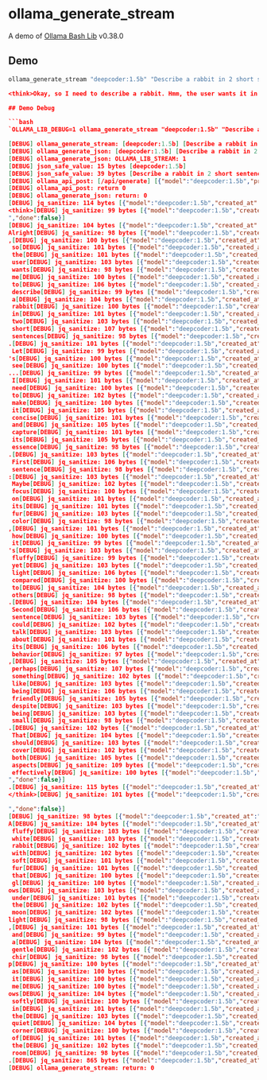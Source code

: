 # ollama_generate_stream
A demo of [Ollama Bash Lib](https://github.com/attogram/ollama-bash-lib) v0.38.0

## Demo

```bash
ollama_generate_stream "deepcoder:1.5b" "Describe a rabbit in 2 short sentences"
```
```json
<think>Okay, so I need to describe a rabbit. Hmm, the user wants it in two short sentences. Let me think about how to approach this.First, maybe start by thinking about what makes a rabbit different from other animals. Rabbits are known for their agility and speed. That's probably a good point to include. Also, they often climb trees because of that speed. So perhaps mention their agility and climbing abilities.Next, I should think about the characteristics that make them unique. Rabbits have four legs, which is common in mammals. They're typically brown with white patches, so maybe describe that as part of their appearance. Also, they can jump really high, which is another key feature.Now, thinking about how to structure these sentences. The first sentence should set the scene, maybe talking about their shape or movement. The second sentence could delve into their specific traits like color and jumping ability.Putting it together: "A swift and agile rabbit with four legs and a white spot on its back, known for its climbing abilities." That covers the speed and appearance part.Then for the next sentence: "Its bright brown coloration contrasts with its sharp eyes, making it an excellent companion." This adds more details about their appearance and personality.Wait, is that two sentences? Yes. So maybe combine some parts. Alternatively, think if there's a better way to phrase it. Maybe first mention the shape and movement, then specifics about color and eyes.Let me try again: "A swift rabbit with four legs and a white spot on its back, known for its agility and climbing skills." First sentence covers speed and appearance.Second sentence: "With bright brown fur and sharp eyes, this friendly companion is perfect for any situation." That also includes the coloration and personality aspect.I think that works. It's concise and covers both movement and characteristics of a rabbit.</think>A swift rabbit with four legs and a white spot on its back, known for its agility and climbing skills. With bright brown fur and sharp eyes, this friendly companion is perfect for any situation.```

## Demo Debug

```bash
`OLLAMA_LIB_DEBUG=1 ollama_generate_stream "deepcoder:1.5b" "Describe a rabbit in 2 short sentences"`
```
```json
[DEBUG] ollama_generate_stream: [deepcoder:1.5b] [Describe a rabbit in 2 short sentences]
[DEBUG] ollama_generate_json: [deepcoder:1.5b] [Describe a rabbit in 2 short sentences]
[DEBUG] ollama_generate_json: OLLAMA_LIB_STREAM: 1
[DEBUG] json_safe_value: 15 bytes [deepcoder:1.5b]
[DEBUG] json_safe_value: 39 bytes [Describe a rabbit in 2 short sentences]
[DEBUG] ollama_api_post: [/api/generate] [{"model":"deepcoder:1.5b","prompt":"Describe a rabbit in 2 short sentences"}]
[DEBUG] ollama_api_post: return 0
[DEBUG] ollama_generate_json: return: 0
[DEBUG] jq_sanitize: 114 bytes [{"model":"deepcoder:1.5b","created_at":"2025-07-29T17:57:13.797268Z","response":"\u003cthink\u003e","done":false}]
<think>[DEBUG] jq_sanitize: 99 bytes [{"model":"deepcoder:1.5b","created_at":"2025-07-29T17:57:13.813778Z","response":"
","done":false}]
[DEBUG] jq_sanitize: 104 bytes [{"model":"deepcoder:1.5b","created_at":"2025-07-29T17:57:13.830242Z","response":"Alright","done":false}]
Alright[DEBUG] jq_sanitize: 98 bytes [{"model":"deepcoder:1.5b","created_at":"2025-07-29T17:57:13.847143Z","response":",","done":false}]
,[DEBUG] jq_sanitize: 100 bytes [{"model":"deepcoder:1.5b","created_at":"2025-07-29T17:57:13.864841Z","response":" so","done":false}]
 so[DEBUG] jq_sanitize: 101 bytes [{"model":"deepcoder:1.5b","created_at":"2025-07-29T17:57:13.883466Z","response":" the","done":false}]
 the[DEBUG] jq_sanitize: 101 bytes [{"model":"deepcoder:1.5b","created_at":"2025-07-29T17:57:13.90307Z","response":" user","done":false}]
 user[DEBUG] jq_sanitize: 103 bytes [{"model":"deepcoder:1.5b","created_at":"2025-07-29T17:57:13.923631Z","response":" wants","done":false}]
 wants[DEBUG] jq_sanitize: 98 bytes [{"model":"deepcoder:1.5b","created_at":"2025-07-29T17:57:13.9429Z","response":" me","done":false}]
 me[DEBUG] jq_sanitize: 100 bytes [{"model":"deepcoder:1.5b","created_at":"2025-07-29T17:57:13.960472Z","response":" to","done":false}]
 to[DEBUG] jq_sanitize: 106 bytes [{"model":"deepcoder:1.5b","created_at":"2025-07-29T17:57:13.977313Z","response":" describe","done":false}]
 describe[DEBUG] jq_sanitize: 99 bytes [{"model":"deepcoder:1.5b","created_at":"2025-07-29T17:57:13.993622Z","response":" a","done":false}]
 a[DEBUG] jq_sanitize: 104 bytes [{"model":"deepcoder:1.5b","created_at":"2025-07-29T17:57:14.009734Z","response":" rabbit","done":false}]
 rabbit[DEBUG] jq_sanitize: 100 bytes [{"model":"deepcoder:1.5b","created_at":"2025-07-29T17:57:14.025846Z","response":" in","done":false}]
 in[DEBUG] jq_sanitize: 101 bytes [{"model":"deepcoder:1.5b","created_at":"2025-07-29T17:57:14.041736Z","response":" two","done":false}]
 two[DEBUG] jq_sanitize: 103 bytes [{"model":"deepcoder:1.5b","created_at":"2025-07-29T17:57:14.057657Z","response":" short","done":false}]
 short[DEBUG] jq_sanitize: 107 bytes [{"model":"deepcoder:1.5b","created_at":"2025-07-29T17:57:14.073576Z","response":" sentences","done":false}]
 sentences[DEBUG] jq_sanitize: 98 bytes [{"model":"deepcoder:1.5b","created_at":"2025-07-29T17:57:14.089459Z","response":".","done":false}]
.[DEBUG] jq_sanitize: 101 bytes [{"model":"deepcoder:1.5b","created_at":"2025-07-29T17:57:14.105315Z","response":" Let","done":false}]
 Let[DEBUG] jq_sanitize: 99 bytes [{"model":"deepcoder:1.5b","created_at":"2025-07-29T17:57:14.121065Z","response":"'s","done":false}]
's[DEBUG] jq_sanitize: 100 bytes [{"model":"deepcoder:1.5b","created_at":"2025-07-29T17:57:14.13695Z","response":" see","done":false}]
 see[DEBUG] jq_sanitize: 100 bytes [{"model":"deepcoder:1.5b","created_at":"2025-07-29T17:57:14.152754Z","response":"...","done":false}]
...[DEBUG] jq_sanitize: 99 bytes [{"model":"deepcoder:1.5b","created_at":"2025-07-29T17:57:14.168696Z","response":" I","done":false}]
 I[DEBUG] jq_sanitize: 101 bytes [{"model":"deepcoder:1.5b","created_at":"2025-07-29T17:57:14.18456Z","response":" need","done":false}]
 need[DEBUG] jq_sanitize: 100 bytes [{"model":"deepcoder:1.5b","created_at":"2025-07-29T17:57:14.200511Z","response":" to","done":false}]
 to[DEBUG] jq_sanitize: 102 bytes [{"model":"deepcoder:1.5b","created_at":"2025-07-29T17:57:14.216348Z","response":" make","done":false}]
 make[DEBUG] jq_sanitize: 100 bytes [{"model":"deepcoder:1.5b","created_at":"2025-07-29T17:57:14.232263Z","response":" it","done":false}]
 it[DEBUG] jq_sanitize: 105 bytes [{"model":"deepcoder:1.5b","created_at":"2025-07-29T17:57:14.248226Z","response":" concise","done":false}]
 concise[DEBUG] jq_sanitize: 101 bytes [{"model":"deepcoder:1.5b","created_at":"2025-07-29T17:57:14.264164Z","response":" and","done":false}]
 and[DEBUG] jq_sanitize: 105 bytes [{"model":"deepcoder:1.5b","created_at":"2025-07-29T17:57:14.280153Z","response":" capture","done":false}]
 capture[DEBUG] jq_sanitize: 101 bytes [{"model":"deepcoder:1.5b","created_at":"2025-07-29T17:57:14.296065Z","response":" its","done":false}]
 its[DEBUG] jq_sanitize: 105 bytes [{"model":"deepcoder:1.5b","created_at":"2025-07-29T17:57:14.312076Z","response":" essence","done":false}]
 essence[DEBUG] jq_sanitize: 98 bytes [{"model":"deepcoder:1.5b","created_at":"2025-07-29T17:57:14.327987Z","response":".","done":false}]
.[DEBUG] jq_sanitize: 103 bytes [{"model":"deepcoder:1.5b","created_at":"2025-07-29T17:57:14.343973Z","response":" First","done":false}]
 First[DEBUG] jq_sanitize: 106 bytes [{"model":"deepcoder:1.5b","created_at":"2025-07-29T17:57:14.359897Z","response":" sentence","done":false}]
 sentence[DEBUG] jq_sanitize: 98 bytes [{"model":"deepcoder:1.5b","created_at":"2025-07-29T17:57:14.375854Z","response":":","done":false}]
:[DEBUG] jq_sanitize: 103 bytes [{"model":"deepcoder:1.5b","created_at":"2025-07-29T17:57:14.391834Z","response":" Maybe","done":false}]
 Maybe[DEBUG] jq_sanitize: 102 bytes [{"model":"deepcoder:1.5b","created_at":"2025-07-29T17:57:14.40777Z","response":" focus","done":false}]
 focus[DEBUG] jq_sanitize: 100 bytes [{"model":"deepcoder:1.5b","created_at":"2025-07-29T17:57:14.423722Z","response":" on","done":false}]
 on[DEBUG] jq_sanitize: 101 bytes [{"model":"deepcoder:1.5b","created_at":"2025-07-29T17:57:14.439709Z","response":" its","done":false}]
 its[DEBUG] jq_sanitize: 101 bytes [{"model":"deepcoder:1.5b","created_at":"2025-07-29T17:57:14.455772Z","response":" fur","done":false}]
 fur[DEBUG] jq_sanitize: 103 bytes [{"model":"deepcoder:1.5b","created_at":"2025-07-29T17:57:14.471902Z","response":" color","done":false}]
 color[DEBUG] jq_sanitize: 98 bytes [{"model":"deepcoder:1.5b","created_at":"2025-07-29T17:57:14.487802Z","response":",","done":false}]
,[DEBUG] jq_sanitize: 101 bytes [{"model":"deepcoder:1.5b","created_at":"2025-07-29T17:57:14.503783Z","response":" how","done":false}]
 how[DEBUG] jq_sanitize: 100 bytes [{"model":"deepcoder:1.5b","created_at":"2025-07-29T17:57:14.519713Z","response":" it","done":false}]
 it[DEBUG] jq_sanitize: 99 bytes [{"model":"deepcoder:1.5b","created_at":"2025-07-29T17:57:14.535697Z","response":"'s","done":false}]
's[DEBUG] jq_sanitize: 103 bytes [{"model":"deepcoder:1.5b","created_at":"2025-07-29T17:57:14.55169Z","response":" fluffy","done":false}]
 fluffy[DEBUG] jq_sanitize: 99 bytes [{"model":"deepcoder:1.5b","created_at":"2025-07-29T17:57:14.5677Z","response":" yet","done":false}]
 yet[DEBUG] jq_sanitize: 103 bytes [{"model":"deepcoder:1.5b","created_at":"2025-07-29T17:57:14.583621Z","response":" light","done":false}]
 light[DEBUG] jq_sanitize: 106 bytes [{"model":"deepcoder:1.5b","created_at":"2025-07-29T17:57:14.599423Z","response":" compared","done":false}]
 compared[DEBUG] jq_sanitize: 100 bytes [{"model":"deepcoder:1.5b","created_at":"2025-07-29T17:57:14.615347Z","response":" to","done":false}]
 to[DEBUG] jq_sanitize: 104 bytes [{"model":"deepcoder:1.5b","created_at":"2025-07-29T17:57:14.631178Z","response":" others","done":false}]
 others[DEBUG] jq_sanitize: 98 bytes [{"model":"deepcoder:1.5b","created_at":"2025-07-29T17:57:14.647123Z","response":".","done":false}]
.[DEBUG] jq_sanitize: 104 bytes [{"model":"deepcoder:1.5b","created_at":"2025-07-29T17:57:14.663064Z","response":" Second","done":false}]
 Second[DEBUG] jq_sanitize: 106 bytes [{"model":"deepcoder:1.5b","created_at":"2025-07-29T17:57:14.679056Z","response":" sentence","done":false}]
 sentence[DEBUG] jq_sanitize: 103 bytes [{"model":"deepcoder:1.5b","created_at":"2025-07-29T17:57:14.695047Z","response":" could","done":false}]
 could[DEBUG] jq_sanitize: 102 bytes [{"model":"deepcoder:1.5b","created_at":"2025-07-29T17:57:14.710977Z","response":" talk","done":false}]
 talk[DEBUG] jq_sanitize: 103 bytes [{"model":"deepcoder:1.5b","created_at":"2025-07-29T17:57:14.726926Z","response":" about","done":false}]
 about[DEBUG] jq_sanitize: 101 bytes [{"model":"deepcoder:1.5b","created_at":"2025-07-29T17:57:14.743121Z","response":" its","done":false}]
 its[DEBUG] jq_sanitize: 106 bytes [{"model":"deepcoder:1.5b","created_at":"2025-07-29T17:57:14.759643Z","response":" behavior","done":false}]
 behavior[DEBUG] jq_sanitize: 97 bytes [{"model":"deepcoder:1.5b","created_at":"2025-07-29T17:57:14.77568Z","response":",","done":false}]
,[DEBUG] jq_sanitize: 105 bytes [{"model":"deepcoder:1.5b","created_at":"2025-07-29T17:57:14.791712Z","response":" perhaps","done":false}]
 perhaps[DEBUG] jq_sanitize: 107 bytes [{"model":"deepcoder:1.5b","created_at":"2025-07-29T17:57:14.807616Z","response":" something","done":false}]
 something[DEBUG] jq_sanitize: 102 bytes [{"model":"deepcoder:1.5b","created_at":"2025-07-29T17:57:14.824183Z","response":" like","done":false}]
 like[DEBUG] jq_sanitize: 103 bytes [{"model":"deepcoder:1.5b","created_at":"2025-07-29T17:57:14.840243Z","response":" being","done":false}]
 being[DEBUG] jq_sanitize: 106 bytes [{"model":"deepcoder:1.5b","created_at":"2025-07-29T17:57:14.856199Z","response":" friendly","done":false}]
 friendly[DEBUG] jq_sanitize: 105 bytes [{"model":"deepcoder:1.5b","created_at":"2025-07-29T17:57:14.872162Z","response":" despite","done":false}]
 despite[DEBUG] jq_sanitize: 103 bytes [{"model":"deepcoder:1.5b","created_at":"2025-07-29T17:57:14.888108Z","response":" being","done":false}]
 being[DEBUG] jq_sanitize: 103 bytes [{"model":"deepcoder:1.5b","created_at":"2025-07-29T17:57:14.904072Z","response":" small","done":false}]
 small[DEBUG] jq_sanitize: 98 bytes [{"model":"deepcoder:1.5b","created_at":"2025-07-29T17:57:14.920428Z","response":".","done":false}]
.[DEBUG] jq_sanitize: 102 bytes [{"model":"deepcoder:1.5b","created_at":"2025-07-29T17:57:14.936417Z","response":" That","done":false}]
 That[DEBUG] jq_sanitize: 104 bytes [{"model":"deepcoder:1.5b","created_at":"2025-07-29T17:57:14.952639Z","response":" should","done":false}]
 should[DEBUG] jq_sanitize: 103 bytes [{"model":"deepcoder:1.5b","created_at":"2025-07-29T17:57:14.968867Z","response":" cover","done":false}]
 cover[DEBUG] jq_sanitize: 102 bytes [{"model":"deepcoder:1.5b","created_at":"2025-07-29T17:57:14.984776Z","response":" both","done":false}]
 both[DEBUG] jq_sanitize: 105 bytes [{"model":"deepcoder:1.5b","created_at":"2025-07-29T17:57:15.000746Z","response":" aspects","done":false}]
 aspects[DEBUG] jq_sanitize: 109 bytes [{"model":"deepcoder:1.5b","created_at":"2025-07-29T17:57:15.016712Z","response":" effectively","done":false}]
 effectively[DEBUG] jq_sanitize: 100 bytes [{"model":"deepcoder:1.5b","created_at":"2025-07-29T17:57:15.032681Z","response":".
","done":false}]
.[DEBUG] jq_sanitize: 115 bytes [{"model":"deepcoder:1.5b","created_at":"2025-07-29T17:57:15.048599Z","response":"\u003c/think\u003e","done":false}]
</think>[DEBUG] jq_sanitize: 101 bytes [{"model":"deepcoder:1.5b","created_at":"2025-07-29T17:57:15.064579Z","response":"

","done":false}]
[DEBUG] jq_sanitize: 98 bytes [{"model":"deepcoder:1.5b","created_at":"2025-07-29T17:57:15.080495Z","response":"A","done":false}]
A[DEBUG] jq_sanitize: 104 bytes [{"model":"deepcoder:1.5b","created_at":"2025-07-29T17:57:15.096498Z","response":" fluffy","done":false}]
 fluffy[DEBUG] jq_sanitize: 103 bytes [{"model":"deepcoder:1.5b","created_at":"2025-07-29T17:57:15.112404Z","response":" white","done":false}]
 white[DEBUG] jq_sanitize: 103 bytes [{"model":"deepcoder:1.5b","created_at":"2025-07-29T17:57:15.12842Z","response":" rabbit","done":false}]
 rabbit[DEBUG] jq_sanitize: 102 bytes [{"model":"deepcoder:1.5b","created_at":"2025-07-29T17:57:15.144319Z","response":" with","done":false}]
 with[DEBUG] jq_sanitize: 102 bytes [{"model":"deepcoder:1.5b","created_at":"2025-07-29T17:57:15.160284Z","response":" soft","done":false}]
 soft[DEBUG] jq_sanitize: 101 bytes [{"model":"deepcoder:1.5b","created_at":"2025-07-29T17:57:15.176249Z","response":" fur","done":false}]
 fur[DEBUG] jq_sanitize: 101 bytes [{"model":"deepcoder:1.5b","created_at":"2025-07-29T17:57:15.19226Z","response":" that","done":false}]
 that[DEBUG] jq_sanitize: 100 bytes [{"model":"deepcoder:1.5b","created_at":"2025-07-29T17:57:15.208222Z","response":" gl","done":false}]
 gl[DEBUG] jq_sanitize: 100 bytes [{"model":"deepcoder:1.5b","created_at":"2025-07-29T17:57:15.224238Z","response":"ows","done":false}]
ows[DEBUG] jq_sanitize: 103 bytes [{"model":"deepcoder:1.5b","created_at":"2025-07-29T17:57:15.240205Z","response":" under","done":false}]
 under[DEBUG] jq_sanitize: 101 bytes [{"model":"deepcoder:1.5b","created_at":"2025-07-29T17:57:15.256184Z","response":" the","done":false}]
 the[DEBUG] jq_sanitize: 102 bytes [{"model":"deepcoder:1.5b","created_at":"2025-07-29T17:57:15.272149Z","response":" moon","done":false}]
 moon[DEBUG] jq_sanitize: 102 bytes [{"model":"deepcoder:1.5b","created_at":"2025-07-29T17:57:15.288187Z","response":"light","done":false}]
light[DEBUG] jq_sanitize: 98 bytes [{"model":"deepcoder:1.5b","created_at":"2025-07-29T17:57:15.304123Z","response":",","done":false}]
,[DEBUG] jq_sanitize: 101 bytes [{"model":"deepcoder:1.5b","created_at":"2025-07-29T17:57:15.320114Z","response":" and","done":false}]
 and[DEBUG] jq_sanitize: 99 bytes [{"model":"deepcoder:1.5b","created_at":"2025-07-29T17:57:15.336065Z","response":" a","done":false}]
 a[DEBUG] jq_sanitize: 104 bytes [{"model":"deepcoder:1.5b","created_at":"2025-07-29T17:57:15.352082Z","response":" gentle","done":false}]
 gentle[DEBUG] jq_sanitize: 102 bytes [{"model":"deepcoder:1.5b","created_at":"2025-07-29T17:57:15.368094Z","response":" chir","done":false}]
 chir[DEBUG] jq_sanitize: 98 bytes [{"model":"deepcoder:1.5b","created_at":"2025-07-29T17:57:15.384052Z","response":"p","done":false}]
p[DEBUG] jq_sanitize: 100 bytes [{"model":"deepcoder:1.5b","created_at":"2025-07-29T17:57:15.400078Z","response":" as","done":false}]
 as[DEBUG] jq_sanitize: 100 bytes [{"model":"deepcoder:1.5b","created_at":"2025-07-29T17:57:15.416021Z","response":" it","done":false}]
 it[DEBUG] jq_sanitize: 100 bytes [{"model":"deepcoder:1.5b","created_at":"2025-07-29T17:57:15.432077Z","response":" me","done":false}]
 me[DEBUG] jq_sanitize: 100 bytes [{"model":"deepcoder:1.5b","created_at":"2025-07-29T17:57:15.448035Z","response":"ows","done":false}]
ows[DEBUG] jq_sanitize: 104 bytes [{"model":"deepcoder:1.5b","created_at":"2025-07-29T17:57:15.464116Z","response":" softly","done":false}]
 softly[DEBUG] jq_sanitize: 100 bytes [{"model":"deepcoder:1.5b","created_at":"2025-07-29T17:57:15.480426Z","response":" in","done":false}]
 in[DEBUG] jq_sanitize: 101 bytes [{"model":"deepcoder:1.5b","created_at":"2025-07-29T17:57:15.496894Z","response":" the","done":false}]
 the[DEBUG] jq_sanitize: 103 bytes [{"model":"deepcoder:1.5b","created_at":"2025-07-29T17:57:15.513103Z","response":" quiet","done":false}]
 quiet[DEBUG] jq_sanitize: 104 bytes [{"model":"deepcoder:1.5b","created_at":"2025-07-29T17:57:15.529489Z","response":" corner","done":false}]
 corner[DEBUG] jq_sanitize: 100 bytes [{"model":"deepcoder:1.5b","created_at":"2025-07-29T17:57:15.545573Z","response":" of","done":false}]
 of[DEBUG] jq_sanitize: 101 bytes [{"model":"deepcoder:1.5b","created_at":"2025-07-29T17:57:15.561536Z","response":" the","done":false}]
 the[DEBUG] jq_sanitize: 102 bytes [{"model":"deepcoder:1.5b","created_at":"2025-07-29T17:57:15.577519Z","response":" room","done":false}]
 room[DEBUG] jq_sanitize: 98 bytes [{"model":"deepcoder:1.5b","created_at":"2025-07-29T17:57:15.593522Z","response":".","done":false}]
.[DEBUG] jq_sanitize: 865 bytes [{"model":"deepcoder:1.5b","created_at":"2025-07-29T17:57:15.609564Z","response":"","done":true,"done_reason":"stop","context":[151644,74785,264,38724,304,220,17,2805,22870,151645,151648,198,71486,11,773,279,1196,6801,752,311,7512,264,38724,304,1378,2805,22870,13,6771,594,1490,1112,358,1184,311,1281,432,63594,323,12322,1181,27491,13,5512,11652,25,10696,5244,389,1181,18241,1894,11,1246,432,594,67561,3602,3100,7707,311,3800,13,10440,11652,1410,3061,911,1181,7709,11,8365,2494,1075,1660,11657,8818,1660,2613,13,2938,1265,3421,2176,13566,13444,624,151649,271,32,67561,4158,38724,448,8413,18241,429,2770,4241,1212,279,17788,4145,11,323,264,21700,70446,79,438,432,752,4241,56050,304,279,11340,9131,315,279,3054,13],"total_duration":1890714583,"load_duration":54398916,"prompt_eval_count":11,"prompt_eval_duration":22318000,"eval_count":113,"eval_duration":1813435083}]
[DEBUG] ollama_generate_stream: return: 0
```
